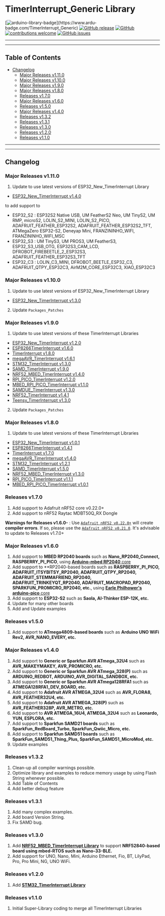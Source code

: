 # TimerInterrupt_Generic Library

[![arduino-library-badge](https://www.ardu-badge.com/badge/TimerInterrupt_Generic.svg?)](https://www.ardu-badge.com/TimerInterrupt_Generic)
[![GitHub release](https://img.shields.io/github/release/khoih-prog/TimerInterrupt_Generic.svg)](https://github.com/khoih-prog/TimerInterrupt_Generic/releases)
[![GitHub](https://img.shields.io/github/license/mashape/apistatus.svg)](https://github.com/khoih-prog/TimerInterrupt_Generic/blob/main/LICENSE)
[![contributions welcome](https://img.shields.io/badge/contributions-welcome-brightgreen.svg?style=flat)](#Contributing)
[![GitHub issues](https://img.shields.io/github/issues/khoih-prog/TimerInterrupt_Generic.svg)](http://github.com/khoih-prog/TimerInterrupt_Generic/issues)

---
---

## Table of Contents

* [Changelog](#changelog)
  * [Major Releases v1.11.0](#major-releases-v1110)
  * [Major Releases v1.10.0](#major-releases-v1100)
  * [Major Releases v1.9.0](#major-releases-v190)
  * [Major Releases v1.8.0](#major-releases-v180)
  * [Releases v1.7.0](#releases-v170)
  * [Major Releases v1.6.0](#major-releases-v160)
  * [Releases v1.5.0](#releases-v150)
  * [Major Releases v1.4.0](#major-releases-v140)
  * [Releases v1.3.2](#releases-v132)
  * [Releases v1.3.1](#releases-v131)
  * [Releases v1.3.0](#releases-v130)
  * [Releases v1.2.0](#releases-v120)
  * [Releases v1.1.0](#releases-v110)


---
---

## Changelog

### Major Releases v1.11.0

1. Update to use latest versions of ESP32_New_TimerInterrupt Library

  - [ESP32_New_TimerInterrupt v1.4.0](https://github.com/khoih-prog/ESP32_New_TimerInterrupt)
  
  to add support to 
  - ESP32_S2 : ESP32S2 Native USB, UM FeatherS2 Neo, UM TinyS2, UM RMP, microS2, LOLIN_S2_MINI, LOLIN_S2_PICO, ADAFRUIT_FEATHER_ESP32S2, ADAFRUIT_FEATHER_ESP32S2_TFT, ATMegaZero ESP32-S2, Deneyap Mini, FRANZININHO_WIFI, FRANZININHO_WIFI_MSC
  - ESP32_S3 : UM TinyS3, UM PROS3, UM FeatherS3, ESP32_S3_USB_OTG, ESP32S3_CAM_LCD, DFROBOT_FIREBEETLE_2_ESP32S3, ADAFRUIT_FEATHER_ESP32S3_TFT
  - ESP32_C3 : LOLIN_C3_MINI, DFROBOT_BEETLE_ESP32_C3, ADAFRUIT_QTPY_ESP32C3, AirM2M_CORE_ESP32C3, XIAO_ESP32C3

### Major Releases v1.10.0

1. Update to use latest versions of ESP32_New_TimerInterrupt Library

  - [ESP32_New_TimerInterrupt v1.3.0](https://github.com/khoih-prog/ESP32_New_TimerInterrupt)

2. Update `Packages_Patches`


### Major Releases v1.9.0

1. Update to use latest versions of these TimerInterrupt Libraries

  - [ESP32_New_TimerInterrupt v1.2.0](https://github.com/khoih-prog/ESP32_New_TimerInterrupt)
  - [ESP8266TimerInterrupt v1.6.0](https://github.com/khoih-prog/ESP8266TimerInterrupt)
  - [TimerInterrupt v1.8.0](https://github.com/khoih-prog/TimerInterrupt)
  - [megaAVR_TimerInterrupt v1.6.1](https://github.com/khoih-prog/megaAVR_TimerInterrupt)
  - [STM32_TimerInterrupt v1.3.0](https://github.com/khoih-prog/STM32_TimerInterrupt)
  - [SAMD_TimerInterrupt v1.9.0](https://github.com/khoih-prog/SAMD_TimerInterrupt)
  - [NRF52_MBED_TimerInterrupt v1.4.0](https://github.com/khoih-prog/NRF52_MBED_TimerInterrupt)
  - [RPI_PICO_TimerInterrupt v1.2.0](https://github.com/khoih-prog/RPI_PICO_TimerInterrupt)
  - [MBED_RPI_PICO_TimerInterrupt v1.1.0](https://github.com/khoih-prog/MBED_RPI_PICO_TimerInterrupt)
  - [SAMDUE_TimerInterrupt v1.3.0](https://github.com/khoih-prog/SAMDUE_TimerInterrupt)
  - [NRF52_TimerInterrupt v1.4.1](https://github.com/khoih-prog/NRF52_TimerInterrupt)
  - [Teensy_TimerInterrupt v1.3.0](https://github.com/khoih-prog/Teensy_TimerInterrupt)
2. Update `Packages_Patches`

### Major Releases v1.8.0

1. Update to use latest versions of these TimerInterrupt Libraries

  - [ESP32_New_TimerInterrupt v1.0.1](https://github.com/khoih-prog/ESP32_New_TimerInterrupt)
  - [ESP8266TimerInterrupt v1.4.1](https://github.com/khoih-prog/ESP8266TimerInterrupt)
  - [TimerInterrupt v1.7.0](https://github.com/khoih-prog/TimerInterrupt)
  - [megaAVR_TimerInterrupt v1.4.0](https://github.com/khoih-prog/megaAVR_TimerInterrupt)
  - [STM32_TimerInterrupt v1.2.1](https://github.com/khoih-prog/STM32_TimerInterrupt)
  - [SAMD_TimerInterrupt v1.5.0](https://github.com/khoih-prog/SAMD_TimerInterrupt)
  - [NRF52_MBED_TimerInterrupt v1.3.0](https://github.com/khoih-prog/NRF52_MBED_TimerInterrupt)
  - [RPI_PICO_TimerInterrupt v1.1.1](https://github.com/khoih-prog/RPI_PICO_TimerInterrupt)
  - [MBED_RPI_PICO_TimerInterrupt v1.0.1](https://github.com/khoih-prog/MBED_RPI_PICO_TimerInterrupt)
  
### Releases v1.7.0

1. Add support to Adafruit nRF52 core v0.22.0+
2. Add support to nRF52 Raytac MDBT50Q_RX Dongle

**Warnings for Releases v1.6.0-** : Use [`Adafruit nRF52 v0.22.0+`](https://github.com/adafruit/Adafruit_nRF52_Arduino/releases/tag/0.22.0) will create **compiler errors**. If so, please use the [`Adafruit nRF52 v0.21.0`](https://github.com/adafruit/Adafruit_nRF52_Arduino/releases/tag/0.21.0). It's advisable to update to Releases v1.7.0+

### Major Releases v1.6.0

1. Add support to **MBED RP2040 boards** such as **Nano_RP2040_Connect, RASPBERRY_PI_PICO**, using [**Arduino-mbed RP2040** core](https://github.com/arduino/ArduinoCore-mbed)
2. Add support to **RP2040-based boards such as **RASPBERRY_PI_PICO, ADAFRUIT_ITSYBITSY_RP2040, ADAFRUIT_QTPY_RP2040, ADAFRUIT_STEMMAFRIEND_RP2040, ADAFRUIT_TRINKEYQT_RP2040, ADAFRUIT_MACROPAD_RP2040, SPARKFUN_PROMICRO_RP2040, etc.**, using [**Earle Philhower's arduino-pico** core](https://github.com/earlephilhower/arduino-pico)
3. Add support to **ESP32-S2** such as **Saola, AI-Thinker ESP-12K, etc.**
4. Update for many other boards
5. Add and Update examples

### Releases v1.5.0

1. Add support to **ATmega4809-based boards** such as **Arduino UNO WiFi Rev2, AVR_NANO_EVERY, etc.**

### Major Releases v1.4.0

1. Add support to **Generic or Sparkfun AVR ATmega_32U4** such as **AVR_MAKEYMAKEY, AVR_PROMICRO, etc.**
2. Add support to **Generic or Sparkfun AVR ATmega_328(P)** such as **ARDUINO_REDBOT, ARDUINO_AVR_DIGITAL_SANDBOX, etc.**
3. Add support to **Generic or Sparkfun AVR ATmega128RFA1** such as **ATMEGA128RFA1_DEV_BOARD, etc.**
4. Add support to **Adafruit AVR ATMEGA_32U4** such as **AVR_FLORA8, AVR_FEATHER32U4, etc.**
5. Add support to **Adafruit AVR ATMEGA_328(P)** such as **AVR_FEATHER328P, AVR_METRO, etc.**
6. Add support to **AVR ATMEGA_16U4, ATMEGA_32U4** such as **Leonardo, YUN, ESPLORA, etc.**
7. Add support to **Sparkfun SAMD21 boards** such as **SparkFun_RedBoard_Turbo, SparkFun_Qwiic_Micro, etc.**
8. Add support to **Sparkfun SAMD51 boards** such as **SparkFun_SAMD51_Thing_Plus, SparkFun_SAMD51_MicroMod, etc.**
9. Update examples

### Releases v1.3.2

1. Clean-up all compiler warnings possible.
2. Optimize library and examples to reduce memory usage by using Flash String whenever possible.
3. Add Table of Contents
4. Add better debug feature

### Releases v1.3.1

1. Add many complex examples.
2. Add board Version String.
3. Fix SAMD bug.


### Releases v1.3.0

1. Add [**NRF52_MBED_TimerInterrupt Library**](https://github.com/khoih-prog/NRF52_MBED_TimerInterrupt) to support **NRF52840-based board using mbed-RTOS such as Nano-33-BLE.**
2. Add support for UNO, Nano, Mini, Arduino Ethernet, Fio, BT, LilyPad, Pro, Pro Mini, NG, UNO WiFi.


### Releases v1.2.0

1. Add [**STM32_TimerInterrupt Library**](https://github.com/khoih-prog/STM32_TimerInterrupt)

### Releases v1.1.0

1. Initial Super-Library coding to merge all TimerInterrupt Libraries
   


